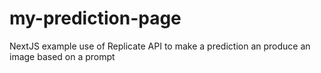 # my-prediction-page
NextJS example use of Replicate API to make a prediction an produce an image based on a prompt
